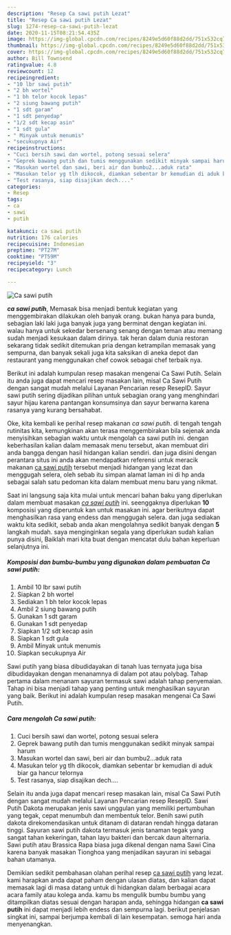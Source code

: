 ```yaml
---
description: "Resep Ca sawi putih Lezat"
title: "Resep Ca sawi putih Lezat"
slug: 1274-resep-ca-sawi-putih-lezat
date: 2020-11-15T08:21:54.435Z
image: https://img-global.cpcdn.com/recipes/8249e5d60f88d2dd/751x532cq70/ca-sawi-putih-foto-resep-utama.jpg
thumbnail: https://img-global.cpcdn.com/recipes/8249e5d60f88d2dd/751x532cq70/ca-sawi-putih-foto-resep-utama.jpg
cover: https://img-global.cpcdn.com/recipes/8249e5d60f88d2dd/751x532cq70/ca-sawi-putih-foto-resep-utama.jpg
author: Bill Townsend
ratingvalue: 4.8
reviewcount: 12
recipeingredient:
- "10 lbr sawi putih"
- "2 bh wortel"
- "1 bh telor kocok lepas"
- "2 siung bawang putih"
- "1 sdt garam"
- "1 sdt penyedap"
- "1/2 sdt kecap asin"
- "1 sdt gula"
- " Minyak untuk menumis"
- "secukupnya Air"
recipeinstructions:
- "Cuci bersih sawi dan wortel, potong sesuai selera"
- "Geprek bawang putih dan tumis menggunakan sedikit minyak sampai harum"
- "Masukan wortel dan sawi, beri air dan bumbu2...aduk rata"
- "Masukan telor yg tlh dikocok, diamkan sebentar br kemudian di aduk biar ga hancur telornya"
- "Test rasanya, siap disajikan dech...."
categories:
- Resep
tags:
- ca
- sawi
- putih

katakunci: ca sawi putih 
nutrition: 176 calories
recipecuisine: Indonesian
preptime: "PT27M"
cooktime: "PT59M"
recipeyield: "3"
recipecategory: Lunch

---
```



![Ca sawi putih](https://img-global.cpcdn.com/recipes/8249e5d60f88d2dd/751x532cq70/ca-sawi-putih-foto-resep-utama.jpg)

<b><i>ca sawi putih</i></b>, Memasak bisa menjadi bentuk kegiatan yang menggembirakan dilakukan oleh banyak orang. bukan hanya para bunda, sebagian laki laki juga banyak juga yang berminat dengan kegiatan ini. walau hanya untuk sekedar bersenang senang dengan teman atau memang sudah menjadi kesukaan dalam dirinya. tak heran dalam dunia restoran sekarang tidak sedikit ditemukan pria dengan ketrampilan memasak yang sempurna, dan banyak sekali juga kita saksikan di aneka depot dan restaurant yang menggunakan chef cowok sebagai chef terbaik nya.

Berikut ini adalah kumpulan resep masakan mengenai Ca Sawi Putih. Selain itu anda juga dapat mencari resep masakan lain, misal Ca Sawi Putih dengan sangat mudah melalui Layanan Pencarian resep ResepID. Sayur sawi putih sering dijadikan pilihan untuk sebagian orang yang menghindari sayur hijau karena pantangan konsumsinya dan sayur berwarna karena rasanya yang kurang bersahabat.

Oke, kita kembali ke perihal resep makanan <i>ca sawi putih</i>. di tengah tengah rutinitas kita, kemungkinan akan terasa menggembirakan bila sejenak anda menyisihkan sebagian waktu untuk mengolah ca sawi putih ini. dengan keberhasilan kalian dalam memasak menu tersebut, akan membuat diri anda bangga dengan hasil hidangan kalian sendiri. dan juga disini dengan perantara situs ini anda akan mendapatkan referensi untuk meracik makanan <u>ca sawi putih</u> tersebut menjadi hidangan yang lezat dan menggugah selera, oleh sebab itu simpan alamat laman ini di hp anda sebagai salah satu pedoman kita dalam membuat menu baru yang nikmat.


Saat ini langsung saja kita mulai untuk mencari bahan baku yang diperlukan dalam membuat masakan <u><i>ca sawi putih</i></u> ini. seenggaknya diperlukan <b>10</b> komposisi yang diperuntuk kan untuk masakan ini. agar berikutnya dapat menghasilkan rasa yang endess dan menggugah selera. dan juga sediakan waktu kita sedikit, sebab anda akan mengolahnya sedikit banyak dengan <b>5</b> langkah mudah. saya menginginkan segala yang diperlukan sudah kalian punya disini, Baiklah mari kita buat dengan mencatat dulu bahan keperluan selanjutnya ini.

<!--inarticleads1-->

##### Komposisi dan bumbu-bumbu yang digunakan dalam pembuatan Ca sawi putih:

1. Ambil 10 lbr sawi putih
1. Siapkan 2 bh wortel
1. Sediakan 1 bh telor kocok lepas
1. Ambil 2 siung bawang putih
1. Gunakan 1 sdt garam
1. Gunakan 1 sdt penyedap
1. Siapkan 1/2 sdt kecap asin
1. Siapkan 1 sdt gula
1. Ambil  Minyak untuk menumis
1. Siapkan secukupnya Air


Sawi putih yang biasa dibudidayakan di tanah luas ternyata juga bisa dibudidayakan dengan menanamnya di dalam pot atau polybag. Tahap pertama dalam menanam sayuran termasuk sawi adalah tahap penyemaian. Tahap ini bisa menjadi tahap yang penting untuk menghasilkan sayuran yang baik. Berikut ini adalah kumpulan resep masakan mengenai Ca Sawi Putih. 

<!--inarticleads2-->

##### Cara mengolah Ca sawi putih:

1. Cuci bersih sawi dan wortel, potong sesuai selera
1. Geprek bawang putih dan tumis menggunakan sedikit minyak sampai harum
1. Masukan wortel dan sawi, beri air dan bumbu2...aduk rata
1. Masukan telor yg tlh dikocok, diamkan sebentar br kemudian di aduk biar ga hancur telornya
1. Test rasanya, siap disajikan dech....


Selain itu anda juga dapat mencari resep masakan lain, misal Ca Sawi Putih dengan sangat mudah melalui Layanan Pencarian resep ResepID. Sawi Putih Dakota merupakan jenis sawi unggulan yang memiliki pertumbuhan yang tegak, cepat menumbuh dan membentuk telor. Benih sawi putih dakota direkomendasikan untuk ditanam di dataran rendah hingga dataran tinggi. Sayuran sawi putih dakota termasuk jenis tanaman tegak yang sangat tahan kekeringan, tahan layu bakteri dan bercak daun alternaria. Sawi putih atau Brassica Rapa biasa juga dikenal dengan nama Sawi Cina karena banyak masakan Tionghoa yang menjadikan sayuran ini sebagai bahan utamanya. 

Demikian sedikit pembahasan olahan perihal resep <u>ca sawi putih</u> yang lezat. kami harapkan anda dapat paham dengan ulasan diatas, dan kalian dapat memasak lagi di masa datang untuk di hidangkan dalam berbagai acara acara family atau kolega anda. kamu bs mengulik bumbu bumbu yang ditampilkan diatas sesuai dengan harapan anda, sehingga hidangan <b>ca sawi putih</b> ini dapat menjadi lebih endess dan sempurna lagi. berikut penjelasan singkat ini, sampai berjumpa kembali di lain kesempatan. semoga hari anda menyenangkan.
